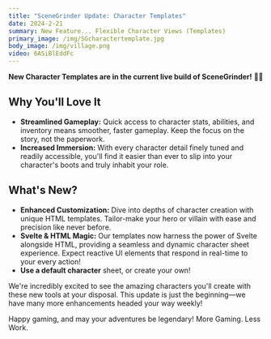 ```yaml
---
title: "SceneGrinder Update: Character Templates"
date: 2024-2-21
summary: New Feature... Flexible Character Views (Templates)
primary_image: /img/SGcharactertemplate.jpg
body_image: /img/village.png
video: 6ASiBlEddFc
---
```


**New Character Templates are in the current live build of SceneGrinder!** 🎲✨

## Why You'll Love It

- **Streamlined Gameplay:** Quick access to character stats, abilities, and inventory means smoother, faster gameplay. Keep the focus on the story, not the paperwork.
- **Increased Immersion:** With every character detail finely tuned and readily accessible, you'll find it easier than ever to slip into your character's boots and truly inhabit your role.

## What's New?

- **Enhanced  Customization:** Dive into depths of character creation with unique HTML templates. Tailor-make your hero or villain with ease and precision like never before.
- **Svelte & HTML Magic:** Our templates now harness the power of Svelte alongside HTML, providing a seamless and dynamic character sheet experience. Expect reactive UI elements that respond in real-time to your every action!
- **Use a default character** sheet, or create your own!

We're incredibly excited to see the amazing characters you'll create with these new tools at your disposal. This update is just the beginning—we have many more enhancements headed your way weekly!

Happy gaming, and may your adventures be legendary! More Gaming. Less Work.


